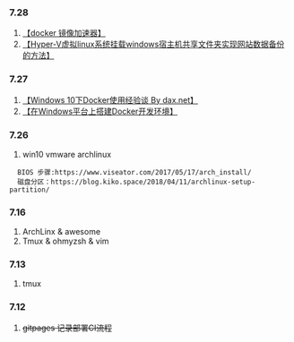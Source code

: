 ### 7.28
1. [【docker 镜像加速器】](https://yq.aliyun.com/articles/29941)
2. [【Hyper-V虚拟linux系统挂载windows宿主机共享文件夹实现网站数据备份的方法】](https://blog.csdn.net/engineerlzk/article/details/90576814)

### 7.27
1. [【Windows 10下Docker使用经验谈 By dax.net】](https://www.cnblogs.com/daxnet/p/7719574.html)
2. [【在Windows平台上搭建Docker开发环境】](https://www.jianshu.com/p/baef518962bc)

### 7.26
1. win10 vmware archlinux
```
  BIOS 步骤:https://www.viseator.com/2017/05/17/arch_install/
  磁盘分区：https://blog.kiko.space/2018/04/11/archlinux-setup-partition/
```

### 7.16
1. ArchLinx & awesome
2. Tmux & ohmyzsh &  vim

### 7.13
1. tmux

### 7.12
1. ~~gitpages 记录部署CI流程~~

